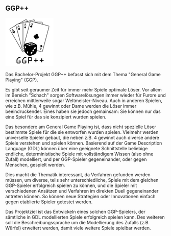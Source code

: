 ## GGP++

<p class="logo"><img src="assets/img/ggplusplus.png" /></p>

Das Bachelor-Projekt GGP++ befasst sich mit dem Thema "General Game Playing" (GGP).

Es gibt seit geraumer Zeit für immer mehr Spiele optimale Löser.
Vor allem im Bereich "Schach" sorgen Softwarelösungen immer wieder für Furore
und erreichen mittlerweile sogar Weltmeister-Niveau. Auch in anderen Spielen,
wie z.B. Mühle, 4 gewinnt oder Dame werden die Löser immer beeindruckender.
Eines haben sie jedoch gemainsam: Sie können nur das eine Spiel für das sie
konzipiert wurden spielen.

Das besondere am General Game Playing ist, dass nicht spezielle Löser bestimmte
Spiele für die sie entworfen wurden spielen. Vielmehr werden universelle Spieler
gebaut, die neben z.B. 4 gewinnt auch diverse andere Spiele verstehen und spielen
können.
Basierend auf der Game Description Language (GDL) können über eine geeignete
Schnittstelle beliebige endliche, deterministische Spiele mit vollständigem
Wissen (also ohne Zufall) modelliert, und per GGP-Spieler gegeneinander, oder
gegen Menschen, gespielt werden.

Dies macht die Thematik interessant, da Verfahren gefunden werden müssen, um
diverse, teils sehr unterschiedliche, Spiele mit dem gleichen GGP-Spieler
erfolgreich spielen zu können, und die Spieler mit verschiedenen Ansätzen und
Verfahren im direkten Duell gegeneinander antreten können. So können neue
Strategien oder Innovationen einfach gegen etablierte Spieler getestet werden.

Das Projektziel ist das Entwickeln eines solchen GGP-Spielers, der sämtliche in
GDL modellierten Spiele erfolgreich spielen kann. Des weiteren soll die
Beschreibungssprache um die Modellierung des Zufalls (z.B. Würfel) erweitert
werden, damit viele weitere Spiele spielbar werden.
